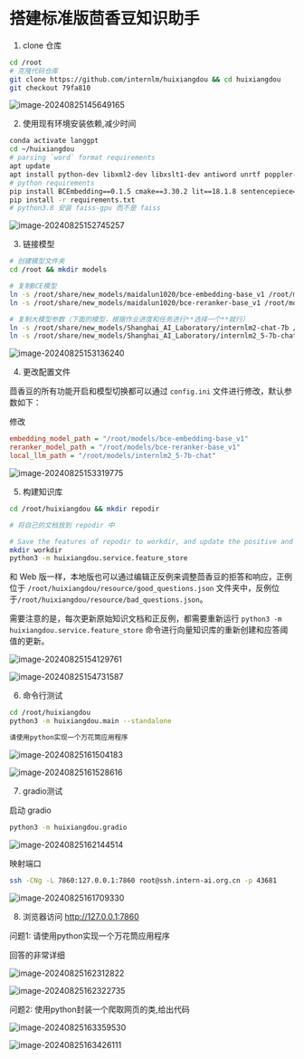# 搭建标准版茴香豆知识助手

1. clone 仓库

```sh
cd /root
# 克隆代码仓库
git clone https://github.com/internlm/huixiangdou && cd huixiangdou
git checkout 79fa810
```

![image-20240825145649165](2-5_huixiangdou.assets/image-20240825145649165.png)

2. 使用现有环境安装依赖,减少时间

```sh
conda activate langgpt
cd ~/huixiangdou
# parsing `word` format requirements
apt update
apt install python-dev libxml2-dev libxslt1-dev antiword unrtf poppler-utils pstotext tesseract-ocr flac ffmpeg lame libmad0 libsox-fmt-mp3 sox libjpeg-dev swig libpulse-dev
# python requirements
pip install BCEmbedding==0.1.5 cmake==3.30.2 lit==18.1.8 sentencepiece==0.2.0 protobuf==5.27.3 accelerate==0.33.0
pip install -r requirements.txt
# python3.8 安装 faiss-gpu 而不是 faiss
```

![image-20240825152745257](2-5_huixiangdou.assets/image-20240825152745257.png)

3. 链接模型

```sh
# 创建模型文件夹
cd /root && mkdir models

# 复制BCE模型
ln -s /root/share/new_models/maidalun1020/bce-embedding-base_v1 /root/models/bce-embedding-base_v1
ln -s /root/share/new_models/maidalun1020/bce-reranker-base_v1 /root/models/bce-reranker-base_v1

# 复制大模型参数（下面的模型，根据作业进度和任务进行**选择一个**就行）
ln -s /root/share/new_models/Shanghai_AI_Laboratory/internlm2-chat-7b /root/models/internlm2-chat-7b
ln -s /root/share/new_models/Shanghai_AI_Laboratory/internlm2_5-7b-chat /root/models/internlm2_5-7b-chat
```

![image-20240825153136240](2-5_huixiangdou.assets/image-20240825153136240.png)

4. 更改配置文件

茴香豆的所有功能开启和模型切换都可以通过 `config.ini` 文件进行修改，默认参数如下：

修改

```ini
embedding_model_path = "/root/models/bce-embedding-base_v1"
reranker_model_path = "/root/models/bce-reranker-base_v1"
local_llm_path = "/root/models/internlm2_5-7b-chat"
```

![image-20240825153319775](2-5_huixiangdou.assets/image-20240825153319775.png)

5. 构建知识库

```sh
cd /root/huixiangdou && mkdir repodir

# 将自己的文档放到 repodir 中

# Save the features of repodir to workdir, and update the positive and negative example thresholds into `config.ini`
mkdir workdir
python3 -m huixiangdou.service.feature_store
```

和 Web 版一样，本地版也可以通过编辑正反例来调整茴香豆的拒答和响应，正例位于 `/root/huixiangdou/resource/good_questions.json` 文件夹中，反例位于`/root/huixiangdou/resource/bad_questions.json`。

需要注意的是，每次更新原始知识文档和正反例，都需要重新运行 `python3 -m huixiangdou.service.feature_store` 命令进行向量知识库的重新创建和应答阈值的更新。

![image-20240825154129761](2-5_huixiangdou.assets/image-20240825154129761.png)



![image-20240825154731587](2-5_huixiangdou.assets/image-20240825154731587.png)

6. 命令行测试

```sh
cd /root/huixiangdou
python3 -m huixiangdou.main --standalone
```

```sh
请使用python实现一个万花筒应用程序
```

![image-20240825161504183](2-5_huixiangdou.assets/image-20240825161504183.png)

![image-20240825161528616](2-5_huixiangdou.assets/image-20240825161528616.png)

7. gradio测试

启动 gradio

```sh
python3 -m huixiangdou.gradio
```

![image-20240825162144514](2-5_huixiangdou.assets/image-20240825162144514.png)

映射端口

```sh
ssh -CNg -L 7860:127.0.0.1:7860 root@ssh.intern-ai.org.cn -p 43681
```

![image-20240825161709330](2-5_huixiangdou.assets/image-20240825161709330.png)

8. 浏览器访问 http://127.0.0.1:7860

问题1: 请使用python实现一个万花筒应用程序

回答的非常详细

![image-20240825162312822](2-5_huixiangdou.assets/image-20240825162312822.png)

![image-20240825162322735](2-5_huixiangdou.assets/image-20240825162322735.png)

问题2: 使用python封装一个爬取网页的类,给出代码

![image-20240825163359530](2-5_huixiangdou.assets/image-20240825163359530.png)

![image-20240825163426111](2-5_huixiangdou.assets/image-20240825163426111.png)